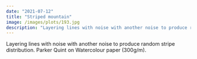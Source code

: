 ```yaml
---
date: "2021-07-12"
title: "Striped mountain"
image: /images/plots/193.jpg
description: "Layering lines with noise with another noise to produce random stripe distribution. Parker Quint on Watercolour paper (300g/m)."
---
```


Layering lines with noise with another noise to produce random stripe distribution. Parker Quint on Watercolour paper (300g/m).
